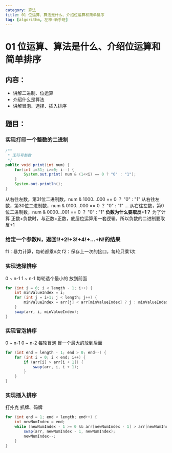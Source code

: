 ```yaml
---
category: 算法
title: 01 位运算、算法是什么、介绍位运算和简单排序
tag: [algorithm, 左神-新手班]
---
```

# 01 位运算、算法是什么、介绍位运算和简单排序
## 内容：
- 讲解二进制、位运算
- 介绍什么是算法
- 讲解冒泡、选择、插入排序
## 题目：
### 实现打印一个整数的二进制
```java
/**
 * 无符号整数
 */
public void print(int num) {
    for(int i=31; i>=0; i--) {
        System.out.print( num & (1<<i) == 0 ? "0" : "1");   
    }
    System.out.println();
}
```
从右往左数，第31位二进制数，num & 1000...000 == 0 ？ "0"  : "1"
从右往左数，第30位二进制数，num & 0100...000 == 0 ？ "0"  : "1"
...
从右往左数，第0位二进制数，num & 0000...001 == 0 ？ "0"  : "1"
**负数为什么要取反+1？**
为了计算 正数+负数时，与正数+正数，底层位运算用一套逻辑。所以负数的二进制要取反+1
### 给定一个参数N，返回1!+2!+3!+4!+…+N!的结果
f1：暴力计算，每轮都乘n次
f2：保存上一次的接口，每轮只乘1次
### 实现选择排序
0 ~ n-1
1 ~ n-1
每轮选个最小的 放到前面
```java
for (int i = 0; i < length - 1; i++) {
    int minValueIndex = i;
    for (int j = i+1; j < length; j++) {
        minValueIndex = arr[j] < arr[minValueIndex] ? j : minValueIndex;
    }
    swap(arr, i, minValueIndex);
}
```
### 实现冒泡排序
0 ~ n-1
0 ~ n-2
每轮冒泡 冒一个最大的放到后面
```java
for (int end = length - 1; end > 0; end--) {
    for (int i = 0; i < end; i++) {
        if (arr[i] > arr[i + 1]) {
            swap(arr, i, i + 1);
        }
    }
}
```
### 实现插入排序
打扑克 抓牌、码牌
```java
for (int end = 1; end < length; end++) {
    int newNumIndex = end;
    while (newNumIndex - 1 >= 0 && arr[newNumIndex - 1] > arr[newNumIndex]) {
        swap(arr, newNumIndex - 1, newNumIndex);
        newNumIndex--;
    }
}
```
